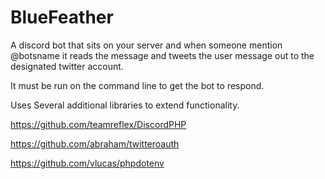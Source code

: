 # BlueFeather
A discord bot that sits on your server and when someone mention @botsname it reads the message and tweets the user message out to the designated twitter account.

It must be run on the command line to get the bot to respond.

Uses Several additional libraries to extend functionality.

https://github.com/teamreflex/DiscordPHP

https://github.com/abraham/twitteroauth

https://github.com/vlucas/phpdotenv
